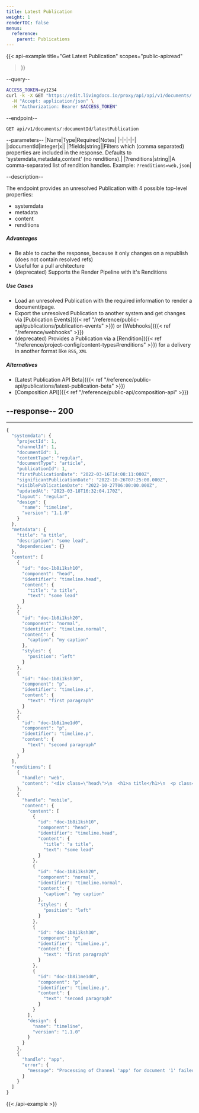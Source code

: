 ```yaml
---
title: Latest Publication 
weight: 1
renderTOC: false
menus:
  reference:
    parent: Publications
---
```


{{< api-example
  title="Get Latest Publication"
  scopes="public-api:read"
>}}

--query--

```bash
ACCESS_TOKEN=ey1234
curl -k -X GET "https://edit.livingdocs.io/proxy/api/api/v1/documents/:documentId/latestPublication" \
  -H "Accept: application/json" \
  -H "Authorization: Bearer $ACCESS_TOKEN"
```

--endpoint--
```
GET api/v1/documents/:documentId/latestPublication
```

--parameters--
|Name|Type|Required|Notes|
|-|-|-|-|
|:documentId|integer|x||
|?fields|string||Filters which (comma separated) properties are included in the response. Defaults to 'systemdata,metadata,content' (no renditions).|
|?renditions|string||A comma-separated list of rendition handles. Example: `?renditions=web,json`|

--description--

The endpoint provides an unresolved Publication with 4 possible top-level properties:
- systemdata
- metadata
- content
- renditions

##### Advantages

- Be able to cache the response, because it only changes on a republish (does not contain resolved refs)
- Useful for a pull architecture
- (deprecated) Supports the Render Pipeline with it's Renditions


##### Use Cases

-  Load an unresolved Publication with the required information to render a document/page.
-  Export the unresolved Publication to another system and get changes via [Publication Events]({{< ref "/reference/public-api/publications/publication-events" >}}) or [Webhooks]({{< ref "/reference/webhooks" >}})
-  (deprecated) Provides a Publication via a [Rendition]({{< ref "/reference/project-config/content-types#renditions" >}}) for a delivery in another format like `RSS`, `XML`

##### Alternatives

- [Latest Publication API Beta]({{< ref "/reference/public-api/publications/latest-publication-beta" >}})
- [Composition API]({{< ref "/reference/public-api/composition-api" >}})

--response--
200
---
---
```js
{
  "systemdata": {
    "projectId": 1,
    "channelId": 1,
    "documentId": 1,
    "contentType": "regular",
    "documentType": "article",
    "publicationId": 1,
    "firstPublicationDate": "2022-03-16T14:08:11:000Z",
    "significantPublicationDate": "2022-10-26T07:25:00.000Z",
    "visiblePublicationDate": "2022-10-27T06:00:00.000Z",
    "updatedAt": "2023-03-18T16:32:04.170Z",
    "layout": "regular",
    "design": {
      "name": "timeline",
      "version": "1.1.0"
    }
  },
  "metadata": {
    "title": "a title",
    "description": "some lead",
    "dependencies": {}
  },
  "content": [
    {
      "id": "doc-1b8i1ksh10",
      "component": "head",
      "identifier": "timeline.head",
      "content": {
        "title": "a title",
        "text": "some lead"
      }
    },
    {
      "id": "doc-1b8i1ksh20",
      "component": "normal",
      "identifier": "timeline.normal",
      "content": {
        "caption": "my caption"
      },
      "styles": {
        "position": "left"
      }
    },
    {
      "id": "doc-1b8i1ksh30",
      "component": "p",
      "identifier": "timeline.p",
      "content": {
        "text": "first paragraph"
      }
    },
    {
      "id": "doc-1b8i1me1d0",
      "component": "p",
      "identifier": "timeline.p",
      "content": {
        "text": "second paragraph"
      }
    }
  ],
  "renditions": [
    {
      "handle": "web",
      "content": "<div class=\"head\">\n  <h1>a title</h1>\n  <p class=\"lead\">some lead</p>\n</div>\n<figure class=\"aspect-ratio left\">\n  <img class=\"doc-image-empty\" src=\"data:image/svg+xml;charset=UTF-8,…\">\n  <figcaption>my caption</figcaption>\n</figure>\n<p>first paragraph</p>\n<p>second</p>\n<p> and third one. :)</p>"
    },
    {
      "handle": "mobile",
      "content": {
        "content": [
          {
            "id": "doc-1b8i1ksh10",
            "component": "head",
            "identifier": "timeline.head",
            "content": {
              "title": "a title",
              "text": "some lead"
            }
          },
          {
            "id": "doc-1b8i1ksh20",
            "component": "normal",
            "identifier": "timeline.normal",
            "content": {
              "caption": "my caption"
            },
            "styles": {
              "position": "left"
            }
          },
          {
            "id": "doc-1b8i1ksh30",
            "component": "p",
            "identifier": "timeline.p",
            "content": {
              "text": "first paragraph"
            }
          },
          {
            "id": "doc-1b8i1me1d0",
            "component": "p",
            "identifier": "timeline.p",
            "content": {
              "text": "second paragraph"
            }
          }
        ],
        "design": {
          "name": "timeline",
          "version": "1.1.0"
        }
      }
    },
    {
      "handle": "app",
      "error": {
        "message": "Processing of Channel 'app' for document '1' failed. Detailed error message…"
      }
    }
  ]
}
```

{{< /api-example >}}
